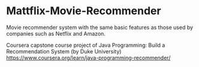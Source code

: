 # Mattflix-Movie-Recommender
Movie recommender system with the same basic features as those used by companies such as Netflix and Amazon.

Coursera capstone course project of Java Programming: Build a Recommendation System (by Duke University)
https://www.coursera.org/learn/java-programming-recommender/
